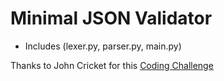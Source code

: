 # Minimal JSON Validator

- Includes (lexer.py, parser.py, main.py)

Thanks to John Cricket for this [Coding Challenge](https://codingchallenges.fyi/challenges/challenge-json-parser)
